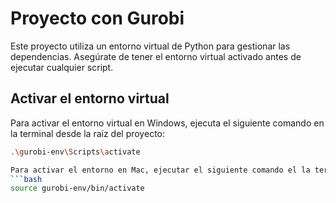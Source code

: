 # Proyecto con Gurobi

Este proyecto utiliza un entorno virtual de Python para gestionar las dependencias. Asegúrate de tener el entorno virtual activado antes de ejecutar cualquier script.

## Activar el entorno virtual

Para activar el entorno virtual en Windows, ejecuta el siguiente comando en la terminal desde la raíz del proyecto:

```bash
.\gurobi-env\Scripts\activate

Para activar el entorno en Mac, ejecutar el siguiente comando el la terminal:
```bash
source gurobi-env/bin/activate